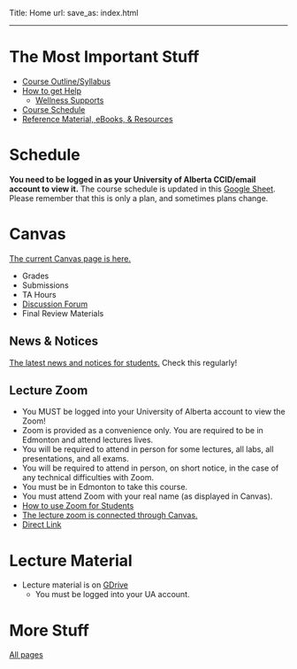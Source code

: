 Title: Home
url:
save_as: index.html

----

# The Most Important Stuff

* [Course Outline/Syllabus]({filename}/general/outline.md)
* [How to get Help]({filename}/general/help.md)
    * [Wellness Supports]({filename}/general/help.md#wellness-supports)
* [Course Schedule]({filename}/general/schedule.md)
* [Reference Material, eBooks, & Resources]({filename}/general/resources.md)

# Schedule 

**You need to be logged in as your University of Alberta CCID/email account to view it.** The course schedule is updated in this [Google Sheet](#TODO). Please remember that this is only a plan, and sometimes plans change.

# Canvas

[The current Canvas page is here.](https://canvas.ualberta.ca/courses/28541)

* Grades
* Submissions
* TA Hours
* [Discussion Forum]({filename}/general/help.md#discussion-forum)
* Final Review Materials

## News & Notices

[The latest news and notices for students.](https://canvas.ualberta.ca/courses/28541/announcements) Check this regularly!

## Lecture Zoom

* You MUST be logged into your University of Alberta account to view the Zoom!
* Zoom is provided as a convenience only. You are required to be in Edmonton and attend lectures lives.
* You will be required to attend in person for some lectures, all labs, all presentations, and all exams.
* You will be required to attend in person, on short notice, in the case of any technical difficulties with Zoom.
* You must be in Edmonton to take this course.
* You must attend Zoom with your real name (as displayed in Canvas).
* [How to use Zoom for Students](https://support.eclass.ualberta.ca/index.php?/Knowledgebase/Article/View/422/23/using-zoom-for-students)
* [The lecture zoom is connected through Canvas.](https://canvas.ualberta.ca/courses/28541/external_tools/282)
* [Direct Link](https://ualberta-ca.zoom.us/j/95308527326)

# Lecture Material

* Lecture material is on [GDrive](https://drive.google.com/drive/folders/1ABouOWx-sq8U3VpnQ8tXMv1LRwgSvHwq?usp=drive_link)
    * You must be logged into your UA account.

# More Stuff

[All pages]({index})
